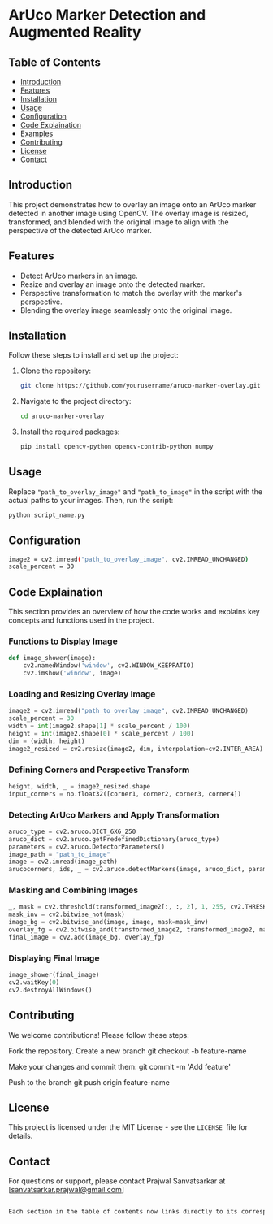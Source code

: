 # ArUco Marker Detection and Augmented Reality
## Table of Contents
- [Introduction](#Introduction)
- [Features](#Features)
- [Installation](#Installation)
- [Usage](#Usage)
- [Configuration](#Configuration)
- [Code Explaination](#CodeExplaination)
- [Examples](#Examples)
- [Contributing](#Contributing)
- [License](#License)
- [Contact](#Contact)

## Introduction
This project demonstrates how to overlay an image onto an ArUco marker detected in another image using OpenCV. The overlay image is resized, transformed, and blended with the original image to align with the perspective of the detected ArUco marker.

## Features
- Detect ArUco markers in an image.
- Resize and overlay an image onto the detected marker.
- Perspective transformation to match the overlay with the marker's perspective.
- Blending the overlay image seamlessly onto the original image.

## Installation
Follow these steps to install and set up the project:

1. Clone the repository:
    ```bash
    git clone https://github.com/yourusername/aruco-marker-overlay.git
    ```

2. Navigate to the project directory:
    ```bash
    cd aruco-marker-overlay
    ```

3. Install the required packages:
    ```bash
    pip install opencv-python opencv-contrib-python numpy
    ```

## Usage
Replace `"path_to_overlay_image"` and `"path_to_image"` in the script with the actual paths to your images. Then, run the script:
```bash
python script_name.py
```

## Configuration
```bash
image2 = cv2.imread("path_to_overlay_image", cv2.IMREAD_UNCHANGED)
scale_percent = 30
```

## Code Explaination
This section provides an overview of how the code works and explains key concepts and functions used in the project.

### Functions to Display Image
```python
def image_shower(image):
    cv2.namedWindow('window', cv2.WINDOW_KEEPRATIO)
    cv2.imshow('window', image)
```

### Loading and Resizing Overlay Image
```python
image2 = cv2.imread("path_to_overlay_image", cv2.IMREAD_UNCHANGED)
scale_percent = 30
width = int(image2.shape[1] * scale_percent / 100)
height = int(image2.shape[0] * scale_percent / 100)
dim = (width, height)
image2_resized = cv2.resize(image2, dim, interpolation=cv2.INTER_AREA)
```

### Defining Corners and Perspective Transform
```python
height, width, _ = image2_resized.shape
input_corners = np.float32([corner1, corner2, corner3, corner4])
```
### Detecting ArUco Markers and Apply Transformation
```python
aruco_type = cv2.aruco.DICT_6X6_250
aruco_dict = cv2.aruco.getPredefinedDictionary(aruco_type)
parameters = cv2.aruco.DetectorParameters()
image_path = "path_to_image"
image = cv2.imread(image_path)
arucocorners, ids, _ = cv2.aruco.detectMarkers(image, aruco_dict, parameters=parameters)
```
### Masking and Combining Images
```python
_, mask = cv2.threshold(transformed_image2[:, :, 2], 1, 255, cv2.THRESH_BINARY)
mask_inv = cv2.bitwise_not(mask)
image_bg = cv2.bitwise_and(image, image, mask=mask_inv)
overlay_fg = cv2.bitwise_and(transformed_image2, transformed_image2, mask=mask)
final_image = cv2.add(image_bg, overlay_fg)
```
### Displaying Final Image
```python
image_shower(final_image)
cv2.waitKey(0)
cv2.destroyAllWindows()
```
## Contributing

We welcome contributions! Please follow these steps:

Fork the repository.
Create a new branch
git checkout -b feature-name

Make your changes and commit them:
git commit -m 'Add feature'

Push to the branch
git push origin feature-name

## License
This project is licensed under the MIT License - see the ```LICENSE ```file for details.

## Contact
For questions or support, please contact Prajwal Sanvatsarkar at [sanvatsarkar.prajwal@gmail.com]
```bash

Each section in the table of contents now links directly to its corresponding heading in the document. Let me know if this meets your requirements!

```









   




